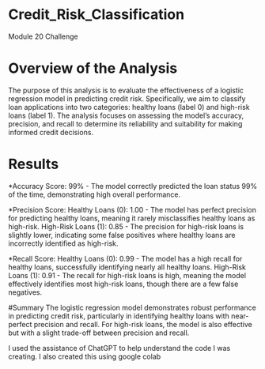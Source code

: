 # Credit_Risk_Classification
Module 20 Challenge


# Overview of the Analysis
The purpose of this analysis is to evaluate the effectiveness of a logistic regression model in predicting credit risk. Specifically, we aim to classify loan applications into two categories: healthy loans (label 0) and high-risk loans (label 1). The analysis focuses on assessing the model’s accuracy, precision, and recall to determine its reliability and suitability for making informed credit decisions.

# Results
*Accuracy Score:
99% - The model correctly predicted the loan status 99% of the time, demonstrating high overall performance.

*Precision Score:
Healthy Loans (0): 1.00 - The model has perfect precision for predicting healthy loans, meaning it rarely misclassifies healthy loans as high-risk.
High-Risk Loans (1): 0.85 - The precision for high-risk loans is slightly lower, indicating some false positives where healthy loans are incorrectly identified as high-risk.

*Recall Score:
Healthy Loans (0): 0.99 - The model has a high recall for healthy loans, successfully identifying nearly all healthy loans.
High-Risk Loans (1): 0.91 - The recall for high-risk loans is high, meaning the model effectively identifies most high-risk loans, though there are a few false negatives.

#Summary
The logistic regression model demonstrates robust performance in predicting credit risk, particularly in identifying healthy loans with near-perfect precision and recall. For high-risk loans, the model is also effective but with a slight trade-off between precision and recall.



I used the assistance of ChatGPT to help understand the code I was creating. I also created this using google colab
